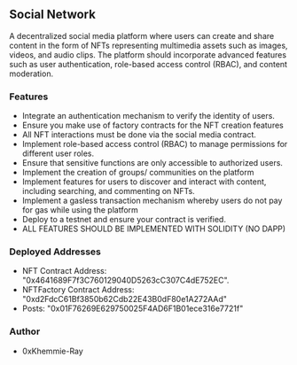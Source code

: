 ## Social Network

A decentralized social media platform where users can create and share content in the form of NFTs representing multimedia assets such as images, videos, and audio clips. The platform should incorporate advanced features such as user authentication, role-based access control (RBAC), and content moderation.

### Features

- Integrate an authentication mechanism to verify the identity of users.
- Ensure you make use of factory contracts for the NFT creation features
- All NFT interactions must be done via the social media contract.
- Implement role-based access control (RBAC) to manage permissions for different user roles.
- Ensure that sensitive functions are only accessible to authorized users.
- Implement the creation of groups/ communities on the platform
- Implement features for users to discover and interact with content, including searching, and commenting on NFTs.
- Implement a gasless transaction mechanism whereby users do not pay for gas while using the platform
- Deploy to a testnet and ensure your contract is verified.
- ALL FEATURES SHOULD BE IMPLEMENTED WITH SOLIDITY (NO DAPP)

### Deployed Addresses

- NFT Contract Address: "0x4641689F7f3C760129040D5263cC307C4dE752EC".
- NFTFactory Contract Address: "0xd2FdcC61Bf3850b62Cdb22E43B0dF80e1A272AAd"
- Posts: "0x01F76269E629750025F4AD6F1B01ece316e7721f"

### Author

- 0xKhemmie-Ray